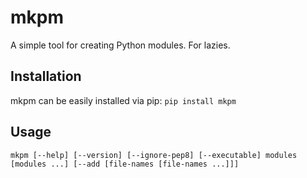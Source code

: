 # mkpm
A simple tool for creating Python modules. For lazies.

## Installation
mkpm can be easily installed via pip:
`pip install mkpm`

## Usage
`mkpm [--help] [--version] [--ignore-pep8] [--executable] modules [modules ...] [--add [file-names [file-names ...]]]`

